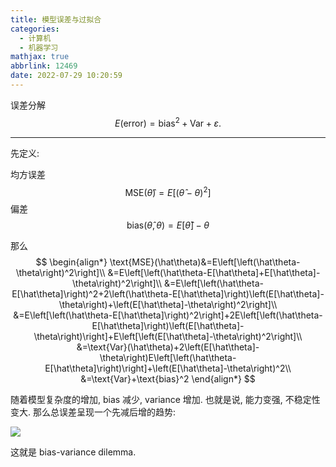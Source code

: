 ```yaml
---
title: 模型误差与过拟合
categories:
  - 计算机
  - 机器学习
mathjax: true
abbrlink: 12469
date: 2022-07-29 10:20:59
---
```

误差分解
$$
E(\text{error})=\text{bias}^2+\text{Var}+\varepsilon.
$$

<!--more-->

---

先定义:

均方误差
$$
\text{MSE}(\hat\theta)=E[(\hat\theta-\theta)^2]
$$
偏差
$$
\text{bias}(\hat\theta,\theta)=E[\hat\theta]-\theta
$$

那么
$$
\begin{align*}
\text{MSE}(\hat\theta)&=E\left[\left(\hat\theta-\theta\right)^2\right]\\
&=E\left[\left(\hat\theta-E[\hat\theta]+E[\hat\theta]-\theta\right)^2\right]\\
&=E\left[\left(\hat\theta-E[\hat\theta]\right)^2+2\left(\hat\theta-E[\hat\theta]\right)\left(E[\hat\theta]-\theta\right)+\left(E[\hat\theta]-\theta\right)^2\right]\\
&=E\left[\left(\hat\theta-E[\hat\theta]\right)^2\right]+2E\left[\left(\hat\theta-E[\hat\theta]\right)\left(E[\hat\theta]-\theta\right)\right]+E\left[\left(E[\hat\theta]-\theta\right)^2\right]\\
&=\text{Var}(\hat\theta)+2\left(E[\hat\theta]-\theta\right)E\left[\left(\hat\theta-E[\hat\theta]\right)\right]+\left(E[\hat\theta]-\theta\right)^2\\
&=\text{Var}+\text{bias}^2
\end{align*}
$$

随着模型复杂度的增加, bias 减少, variance 增加. 也就是说, 能力变强, 不稳定性变大. 那么总误差呈现一个先减后增的趋势:

![](https://s2.loli.net/2023/04/16/hqGWSHDOcVvIaE2.png)

这就是 bias-variance dilemma.